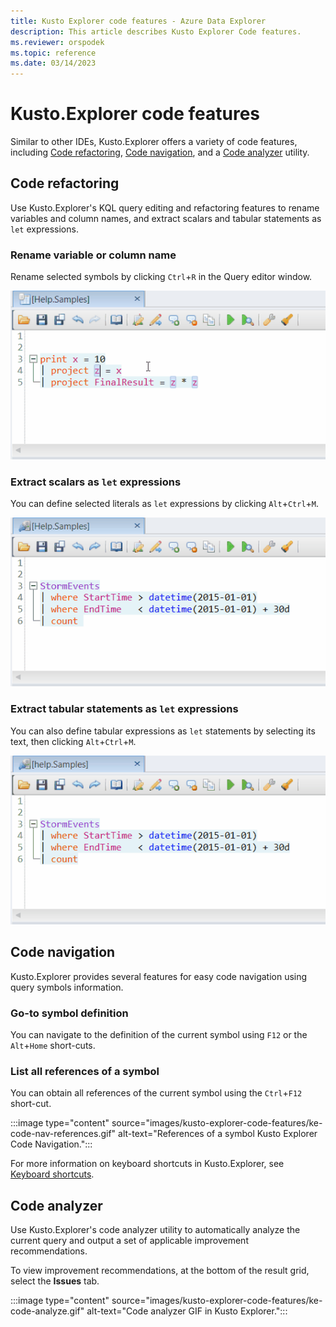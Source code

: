 ```yaml
---
title: Kusto Explorer code features - Azure Data Explorer
description: This article describes Kusto Explorer Code features.
ms.reviewer: orspodek
ms.topic: reference
ms.date: 03/14/2023
---
```


# Kusto.Explorer code features

Similar to other IDEs, Kusto.Explorer offers a variety of code features, including [Code refactoring](#code-refactoring), [Code navigation](#code-navigation), and a [Code analyzer](#code-analyzer) utility.

## Code refactoring

Use Kusto.Explorer's KQL query editing and refactoring features to rename variables and column names, and extract scalars and tabular statements as `let` expressions.

### Rename variable or column name

Rename selected symbols by clicking `Ctrl`+`R` in the Query editor window.

![Animated GIF that shows a variable being renamed in the Query Editor window. Three occurrences are simultaneously replaced with the new name.](./Images/kusto-explorer-code-features/ke-refactor-rename.gif "refactor-rename")

### Extract scalars as `let` expressions

You can define selected literals as `let` expressions by clicking `Alt`+`Ctrl`+`M`.

![Animated GIF. The Query Editor pointer starts on a literal expression. A let statement then appears that sets that literal value to a new variable.](./Images/kusto-explorer-code-features/ke-extract-as-let-literal.gif "extract-as-let-literal")

### Extract tabular statements as `let` expressions

You can also define tabular expressions as `let` statements by selecting its text, then clicking `Alt`+`Ctrl`+`M`.

![Animated GIF. A tabular expression is selected in the Query Editor. A let statement then appears that sets that tabular expression to a new variable.](./Images/kusto-explorer-code-features/ke-extract-as-let-tabular.gif "extract-as-let-tabular")

## Code navigation

Kusto.Explorer provides several features for easy code navigation using query symbols information.

### Go-to symbol definition

You can navigate to the definition of the current symbol using `F12` or the `Alt`+`Home` short-cuts.

### List all references of a symbol

You can obtain all references of the current symbol using the `Ctrl`+`F12` short-cut.

:::image type="content" source="images/kusto-explorer-code-features/ke-code-nav-references.gif" alt-text="References of a symbol Kusto Explorer Code Navigation.":::

For more information on keyboard shortcuts in Kusto.Explorer, see [Keyboard shortcuts](../tools/kusto-explorer-shortcuts.md).

## Code analyzer

Use Kusto.Explorer's code analyzer utility to automatically analyze the current query and output a set of applicable improvement recommendations.

To view improvement recommendations, at the bottom of the result grid, select the **Issues** tab.

:::image type="content" source="images/kusto-explorer-code-features/ke-code-analyze.gif" alt-text="Code analyzer GIF in Kusto Explorer.":::
